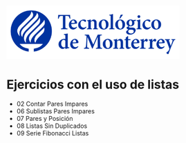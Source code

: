 ![Tec de Monterrey](images/logotecmty.png)
# Ejercicios con el uso de listas

- 02 Contar Pares Impares
- 06 Sublistas Pares Impares
- 07 Pares y Posición
- 08 Listas Sin Duplicados
- 09 Serie Fibonacci Listas


